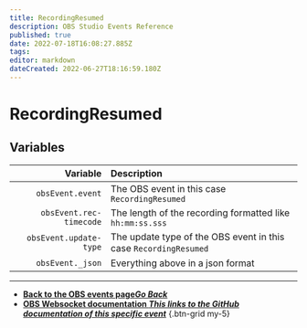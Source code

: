 ```yaml
---
title: RecordingResumed
description: OBS Studio Events Reference
published: true
date: 2022-07-18T16:08:27.885Z
tags: 
editor: markdown
dateCreated: 2022-06-27T18:16:59.180Z
---
```


# RecordingResumed

## Variables

| Variable | Description |
|---------:|:------------|
| `obsEvent.event` | The OBS event in this case `RecordingResumed`
| `obsEvent.rec-timecode` | The length of the recording formatted like `hh:mm:ss.sss`
| `obsEvent.update-type` | The update type of the OBS event in this case `RecordingResumed`
| `obsEvent._json` | Everything above in a json format

---

- [<i class="mdi mdi-chevron-left"></i>**Back to the OBS events page*Go Back***](/en/Broadcasters/OBS/Events)
- [<i class="mdi mdi-github"></i> **OBS Websocket documentation *This links to the GitHub documentation of this specific event***](https://github.com/obsproject/obs-websocket/blob/4.x-current/docs/generated/protocol.md#recordingresumed)
{.btn-grid my-5}
